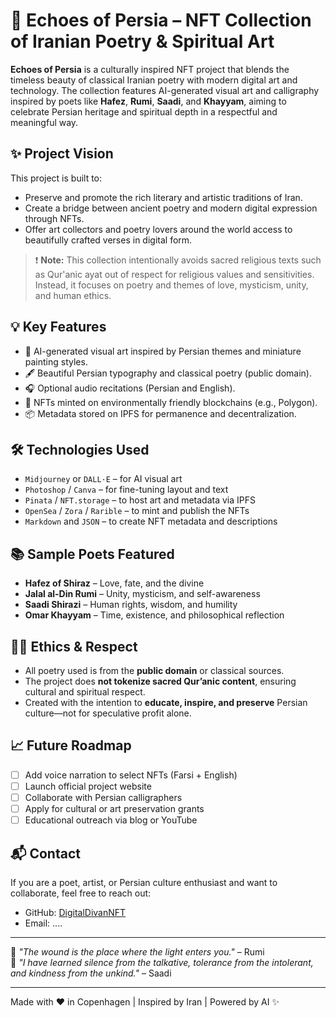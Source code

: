 # 🌸 Echoes of Persia – NFT Collection of Iranian Poetry & Spiritual Art

**Echoes of Persia** is a culturally inspired NFT project that blends the timeless beauty of classical Iranian poetry with modern digital art and technology. The collection features AI-generated visual art and calligraphy inspired by poets like **Hafez**, **Rumi**, **Saadi**, and **Khayyam**, aiming to celebrate Persian heritage and spiritual depth in a respectful and meaningful way.

## ✨ Project Vision

This project is built to:
- Preserve and promote the rich literary and artistic traditions of Iran.
- Create a bridge between ancient poetry and modern digital expression through NFTs.
- Offer art collectors and poetry lovers around the world access to beautifully crafted verses in digital form.

> ❗ **Note:** This collection intentionally avoids sacred religious texts such as Qur'anic ayat out of respect for religious values and sensitivities. Instead, it focuses on poetry and themes of love, mysticism, unity, and human ethics.

## 💡 Key Features

- 🎨 AI-generated visual art inspired by Persian themes and miniature painting styles.
- 🖋️ Beautiful Persian typography and classical poetry (public domain).
- 🎧 Optional audio recitations (Persian and English).
- 🔗 NFTs minted on environmentally friendly blockchains (e.g., Polygon).
- 📦 Metadata stored on IPFS for permanence and decentralization.

## 🛠️ Technologies Used

- `Midjourney` or `DALL·E` – for AI visual art
- `Photoshop` / `Canva` – for fine-tuning layout and text
- `Pinata` / `NFT.storage` – to host art and metadata via IPFS
- `OpenSea` / `Zora` / `Rarible` – to mint and publish the NFTs
- `Markdown` and `JSON` – to create NFT metadata and descriptions

## 📚 Sample Poets Featured

- **Hafez of Shiraz** – Love, fate, and the divine
- **Jalal al-Din Rumi** – Unity, mysticism, and self-awareness
- **Saadi Shirazi** – Human rights, wisdom, and humility
- **Omar Khayyam** – Time, existence, and philosophical reflection

## 🧘🏽 Ethics & Respect

- All poetry used is from the **public domain** or classical sources.
- The project does **not tokenize sacred Qur’anic content**, ensuring cultural and spiritual respect.
- Created with the intention to **educate, inspire, and preserve** Persian culture—not for speculative profit alone.

## 📈 Future Roadmap

- [ ] Add voice narration to select NFTs (Farsi + English)
- [ ] Launch official project website
- [ ] Collaborate with Persian calligraphers
- [ ] Apply for cultural or art preservation grants
- [ ] Educational outreach via blog or YouTube

## 📬 Contact

If you are a poet, artist, or Persian culture enthusiast and want to collaborate, feel free to reach out:

- GitHub: [DigitalDivanNFT](https://github.com/maryasad/DigitalDivanNFT)
- Email: ....


---

📖 *"The wound is the place where the light enters you."* – Rumi  
🌹 *"I have learned silence from the talkative, tolerance from the intolerant, and kindness from the unkind."* – Saadi

---

Made with ❤️ in Copenhagen | Inspired by Iran | Powered by AI ✨
